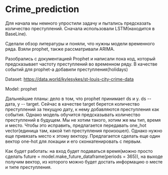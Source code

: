 # Crime_prediction

Для начала мы немного упростили задачу и пытались предсказать количество преступлений. Сначала использовали LSTM(находится в BaseLine).

Сделали обзор литературы и поняли, что нужны модели временного ряда. Взяли prophet, также рассматривали ARIMA. 

Разобрались с документацией Prophet и написали пока код, который предсказывает частоту преступлений во временном ряду. В качестве событий для prophet-a добавили преступления(holidays)

Dataset: https://data.world/kylesykes/st-louis-city-crime-data

Model: prophet

Дальнейшие планы: дело в том, что prophet принимает ds и y. ds -- дата, y -- target. Сейчас в качестве target берется количество преступлений за текущую дату, к нему добавляются преступления как события. Однако модель обучится предсказывать количество преступлений в будущем. Мы не хотим такого, хотим же мы тип, время и место. Чтобы это исправить, предлагается передавать one_hot vector(единица там, какой тип преступления произошел). Однако нужно еще привязать место к этому вектору. Предлагается сделать еще один вектор one-hot для локации и его сконкатенировать с первым.

Как будет работать: на вход будет подаваться время(можно просто сделать future = model.make_future_dataframe(periods = 365)), на выходе получим вектор, из которого можно будет достать информацию о месте и типе преступления.
